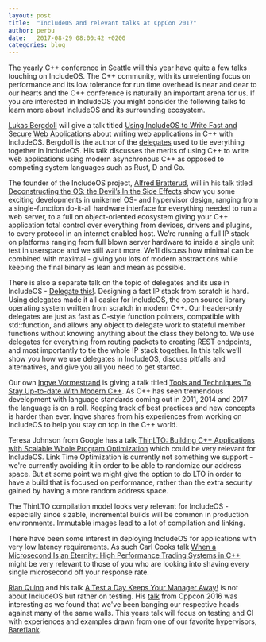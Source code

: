 ```yaml
---
layout: post
title:  "IncludeOS and relevant talks at CppCon 2017"
author: perbu
date:   2017-08-29 08:00:42 +0200
categories: blog
---
```


The yearly C++ conference in Seattle will this year have quite a few talks touching on IncludeOS. The C++ community, with its unrelenting focus on performance and its low tolerance for run time overhead is near and dear to our hearts and the C++ conference is naturally an important arena for us. If you are interested in IncludeOS you might consider the following talks to learn more about IncludeOS and its surrounding ecosystem.

[Lukas Bergdoll] will give a talk titled [Using IncludeOS to Write Fast and Secure Web Applications] about writing web applications in C++ with IncludeOS. Bergdoll is the author of the [delegates] used to tie everything together in IncludeOS. His talk discusses the merits of using C++ to write web applications using modern asynchronous C++ as opposed to competing system languages such as Rust, D and Go.

The founder of the IncludeOS project, [Alfred Bratterud], will in his talk titled [Deconstructing the OS: the Devil’s In the Side Effects] show you some exciting developments in unikernel OS- and hypervisor design, ranging from a single-function do-it-all hardware interface for everything needed to run a web server, to a full on object-oriented ecosystem giving your C++ application total control over everything from devices, drivers and plugins, to every protocol in an internet enabled host. We’re running a full IP stack on platforms ranging from full blown server hardware to inside a single unit test in userspace and we still want more. We’ll discuss how minimal can be combined with maximal - giving you lots of modern abstractions while keeping the final binary as lean and mean as possible.

There is also a separate talk on the topic of delegates and its use in IncludeOS - [Delegate this!]. Designing a fast IP stack from scratch is hard. Using delegates made it all easier for IncludeOS, the open source library operating system written from scratch in modern C++. Our header-only delegates are just as fast as C-style function pointers, compatible with std::function, and allows any object to delegate work to stateful member functions without knowing anything about the class they belong to. We use delegates for everything from routing packets to creating REST endpoints, and most importantly to tie the whole IP stack together. In this talk we’ll show you how we use delegates in IncludeOS, discuss pitfalls and alternatives, and give you all you need to get started.

Our own [Ingve Vormestrand] is giving a talk titled [Tools and Techniques To Stay Up-to-date With Modern C++]. As C++ has seen tremendous development with language standards coming out in 2011, 2014 and 2017 the language is on a roll. Keeping track of best practices and new concepts is harder than ever. Ingve shares from his experiences from working on IncludeOS to help you stay on top in the C++ world.

Teresa Johnson from Google has a talk [ThinLTO: Building C++ Applications with Scalable Whole Program Optimization] which could be very relevant for IncludeOS. Link Time Optimization is currently not something we support - we're currently avoiding it in order to be able to randomize our address space. But at some point we might give the option to do LTO in order to have a build that is focused on performance, rather than the extra security gained by having a more random address space.

The ThinLTO compilation model looks very relevant for IncludeOS - especially since sizable, incremental builds will be common in production environments. Immutable images lead to a lot of compilation and linking.

There have been some interest in deploying IncludeOS for applications with very low latency requirements. As such Carl Cooks talk [When a Microsecond Is an Eternity: High Performance Trading Systems in C++] might be very relevant to those of you who are looking into shaving every single microsecond off your response rate.

[Rian Quinn] and his talk [A Test a Day Keeps Your Manager Away!] is not about IncludeOS but rather on testing. His [talk](https://www.youtube.com/watch?v=uQSQy-7lveQ) from Cppcon 2016 was interesting as we found that we've been banging our respective heads against many of the same walls. This years talk will focus on testing and CI with experiences and examples drawn from one of our favorite hypervisors, [Bareflank].


[Lukas Bergdoll]: https://github.com/Voultapher

[Ingve Vormestrand]: https://github.com/ingve

[Alfred Bratterud]: https://github.com/alfred-bratterud

[Using IncludeOS to Write Fast and Secure Web Applications]: https://cppcon2017.sched.com/event/BgsN/using-includeos-to-write-fast-and-secure-web-applications

[Deconstructing the OS: the Devil’s In the Side Effects]: https://cppcon2017.sched.com/event/BgtN/deconstructing-the-os-the-devils-in-the-side-effects

[Delegate this!]: https://cppcon2017.sched.com/event/BgtM/delegate-this

[Tools and Techniques To Stay Up-to-date With Modern C++]: https://cppcon2017.sched.com/event/BgtX/tools-and-techniques-to-stay-up-to-date-with-modern-c

[A Test a Day Keeps Your Manager Away!]: https://cppcon2017.sched.com/event/Bgsx/a-test-a-day-keeps-your-manager-away

[When a Microsecond Is an Eternity: High Performance Trading Systems in C++]: https://cppcon2017.sched.com/event/BgsH/when-a-microsecond-is-an-eternity-high-performance-trading-systems-in-c

[ThinLTO: Building C++ Applications with Scalable Whole Program Optimization]: https://cppcon2017.sched.com/event/Bgto/thinlto-building-c-applications-with-scalable-whole-program-optimization

[Rian Quinn]: https://github.com/rianquinn

[Bareflank]: https://github.com/Bareflank/hypervisor

[delegates]: https://en.wikipedia.org/wiki/Delegation_(object-oriented_programming)
